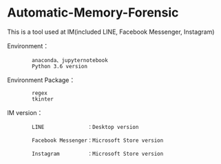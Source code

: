 # Automatic-Memory-Forensic
This is a tool used at IM(included LINE, Facebook Messenger, Instagram)


Environment： 

            anaconda、jupyternotebook
            Python 3.6 version
            
Environment Package：          
            
            regex
            tkinter
            
IM version：

            LINE              ：Desktop version
            
            Facebook Messenger：Microsoft Store version    
            
            Instagram         ：Microsoft Store version
